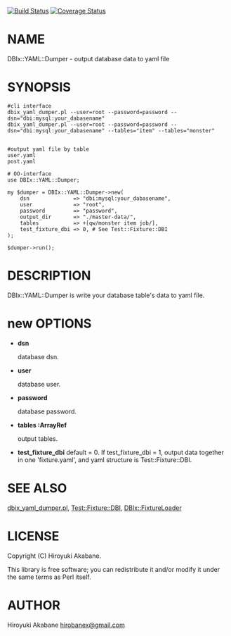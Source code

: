 [![Build Status](https://travis-ci.org/hirobanex/p5-DBIx-YAML-Dumper.png?branch=master)](https://travis-ci.org/hirobanex/p5-DBIx-YAML-Dumper) [![Coverage Status](https://coveralls.io/repos/hirobanex/p5-DBIx-YAML-Dumper/badge.png?branch=master)](https://coveralls.io/r/hirobanex/p5-DBIx-YAML-Dumper?branch=master)
# NAME

DBIx::YAML::Dumper - output database data to yaml file

# SYNOPSIS

    #cli interface
    dbix_yaml_dumper.pl --user=root --password=password --dsn="dbi:mysql:your_dabasename"
    dbix_yaml_dumper.pl --user=root --password=password --dsn="dbi:mysql:your_dabasename" --tables="item" --tables="monster"
        

    #output yaml file by table
    user.yaml
    post.yaml

    # OO-interface
    use DBIx::YAML::Dumper;

    my $dumper = DBIx::YAML::Dumper->new(
        dsn              => "dbi:mysql:your_dabasename",
        user             => "root",
        password         => "password",
        output_dir       => "./master-data/",
        tables           => +[qw/monster item job/],
        test_fixture_dbi => 0, # See Test::Fixture::DBI
    );

    $dumper->run();

# DESCRIPTION

DBIx::YAML::Dumper is write your database table's data to yaml file.

# new OPTIONS

- __dsn__

    database dsn.

- __user__

    database user.

- __password__

    database password.

- __tables :ArrayRef__

    output tables.

- __test\_fixture\_dbi__
default = 0. If test\_fixture\_dbi = 1, output data together in one 'fixture.yaml', and yaml structure is Test::Fixture::DBI.

# SEE ALSO

[dbix\_yaml\_dumper.pl](http://search.cpan.org/perldoc?dbix\_yaml\_dumper.pl), [Test::Fixture::DBI](http://search.cpan.org/perldoc?Test::Fixture::DBI), [DBIx::FixtureLoader](http://search.cpan.org/perldoc?DBIx::FixtureLoader)

# LICENSE

Copyright (C) Hiroyuki Akabane.

This library is free software; you can redistribute it and/or modify
it under the same terms as Perl itself.

# AUTHOR

Hiroyuki Akabane <hirobanex@gmail.com>
